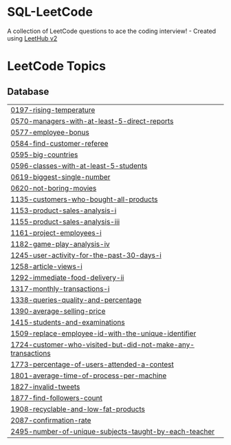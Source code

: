 # SQL-LeetCode
A collection of LeetCode questions to ace the coding interview! - Created using [LeetHub v2](https://github.com/arunbhardwaj/LeetHub-2.0)

<!---LeetCode Topics Start-->
# LeetCode Topics
## Database
|  |
| ------- |
| [0197-rising-temperature](https://github.com/roshkhan2000/SQL-LeetCode/tree/master/0197-rising-temperature) |
| [0570-managers-with-at-least-5-direct-reports](https://github.com/roshkhan2000/SQL-LeetCode/tree/master/0570-managers-with-at-least-5-direct-reports) |
| [0577-employee-bonus](https://github.com/roshkhan2000/SQL-LeetCode/tree/master/0577-employee-bonus) |
| [0584-find-customer-referee](https://github.com/roshkhan2000/SQL-LeetCode/tree/master/0584-find-customer-referee) |
| [0595-big-countries](https://github.com/roshkhan2000/SQL-LeetCode/tree/master/0595-big-countries) |
| [0596-classes-with-at-least-5-students](https://github.com/roshkhan2000/SQL-LeetCode/tree/master/0596-classes-with-at-least-5-students) |
| [0619-biggest-single-number](https://github.com/roshkhan2000/SQL-LeetCode/tree/master/0619-biggest-single-number) |
| [0620-not-boring-movies](https://github.com/roshkhan2000/SQL-LeetCode/tree/master/0620-not-boring-movies) |
| [1135-customers-who-bought-all-products](https://github.com/roshkhan2000/SQL-LeetCode/tree/master/1135-customers-who-bought-all-products) |
| [1153-product-sales-analysis-i](https://github.com/roshkhan2000/SQL-LeetCode/tree/master/1153-product-sales-analysis-i) |
| [1155-product-sales-analysis-iii](https://github.com/roshkhan2000/SQL-LeetCode/tree/master/1155-product-sales-analysis-iii) |
| [1161-project-employees-i](https://github.com/roshkhan2000/SQL-LeetCode/tree/master/1161-project-employees-i) |
| [1182-game-play-analysis-iv](https://github.com/roshkhan2000/SQL-LeetCode/tree/master/1182-game-play-analysis-iv) |
| [1245-user-activity-for-the-past-30-days-i](https://github.com/roshkhan2000/SQL-LeetCode/tree/master/1245-user-activity-for-the-past-30-days-i) |
| [1258-article-views-i](https://github.com/roshkhan2000/SQL-LeetCode/tree/master/1258-article-views-i) |
| [1292-immediate-food-delivery-ii](https://github.com/roshkhan2000/SQL-LeetCode/tree/master/1292-immediate-food-delivery-ii) |
| [1317-monthly-transactions-i](https://github.com/roshkhan2000/SQL-LeetCode/tree/master/1317-monthly-transactions-i) |
| [1338-queries-quality-and-percentage](https://github.com/roshkhan2000/SQL-LeetCode/tree/master/1338-queries-quality-and-percentage) |
| [1390-average-selling-price](https://github.com/roshkhan2000/SQL-LeetCode/tree/master/1390-average-selling-price) |
| [1415-students-and-examinations](https://github.com/roshkhan2000/SQL-LeetCode/tree/master/1415-students-and-examinations) |
| [1509-replace-employee-id-with-the-unique-identifier](https://github.com/roshkhan2000/SQL-LeetCode/tree/master/1509-replace-employee-id-with-the-unique-identifier) |
| [1724-customer-who-visited-but-did-not-make-any-transactions](https://github.com/roshkhan2000/SQL-LeetCode/tree/master/1724-customer-who-visited-but-did-not-make-any-transactions) |
| [1773-percentage-of-users-attended-a-contest](https://github.com/roshkhan2000/SQL-LeetCode/tree/master/1773-percentage-of-users-attended-a-contest) |
| [1801-average-time-of-process-per-machine](https://github.com/roshkhan2000/SQL-LeetCode/tree/master/1801-average-time-of-process-per-machine) |
| [1827-invalid-tweets](https://github.com/roshkhan2000/SQL-LeetCode/tree/master/1827-invalid-tweets) |
| [1877-find-followers-count](https://github.com/roshkhan2000/SQL-LeetCode/tree/master/1877-find-followers-count) |
| [1908-recyclable-and-low-fat-products](https://github.com/roshkhan2000/SQL-LeetCode/tree/master/1908-recyclable-and-low-fat-products) |
| [2087-confirmation-rate](https://github.com/roshkhan2000/SQL-LeetCode/tree/master/2087-confirmation-rate) |
| [2495-number-of-unique-subjects-taught-by-each-teacher](https://github.com/roshkhan2000/SQL-LeetCode/tree/master/2495-number-of-unique-subjects-taught-by-each-teacher) |
<!---LeetCode Topics End-->